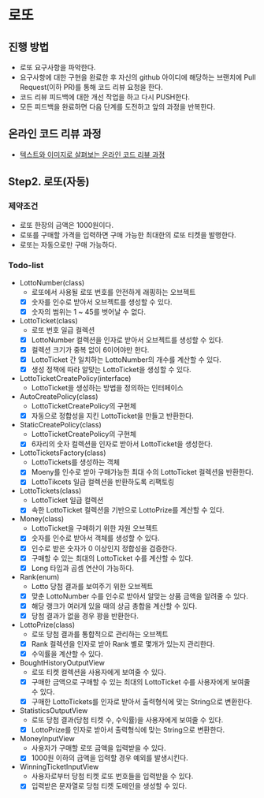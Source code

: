 # 로또
## 진행 방법
* 로또 요구사항을 파악한다.
* 요구사항에 대한 구현을 완료한 후 자신의 github 아이디에 해당하는 브랜치에 Pull Request(이하 PR)를 통해 코드 리뷰 요청을 한다.
* 코드 리뷰 피드백에 대한 개선 작업을 하고 다시 PUSH한다.
* 모든 피드백을 완료하면 다음 단계를 도전하고 앞의 과정을 반복한다.

## 온라인 코드 리뷰 과정
* [텍스트와 이미지로 살펴보는 온라인 코드 리뷰 과정](https://github.com/next-step/nextstep-docs/tree/master/codereview)

## Step2. 로또(자동)
### 제약조건
- 로또 한장의 금액은 1000원이다.
- 로또를 구매할 가격을 입력하면 구매 가능한 최대한의 로또 티켓을 발행한다.
- 로또는 자동으로만 구매 가능하다.

### Todo-list
- LottoNumber(class)
    - 로또에서 사용될 로또 번호를 안전하게 래핑하는 오브젝트
    - [X] 숫자를 인수로 받아서 오브젝트를 생성할 수 있다.
    - [X] 숫자의 범위는 1 ~ 45를 벗어날 수 없다.
- LottoTicket(class)
    - 로또 번호 일급 컬렉션
    - [X] LottoNumber 컬렉션을 인자로 받아서 오브젝트를 생성할 수 있다.
    - [X] 컬렉션 크기가 중복 없이 6이어야만 한다.
    - [X] LottoTicket 간 일치하는 LottoNumber의 개수를 계산할 수 있다.
    - [X] 생성 정책에 따라 알맞는 LottoTicket을 생성할 수 있다.
- LottoTicketCreatePolicy(interface)
    - LottoTicket을 생성하는 방법을 정의하는 인터페이스
- AutoCreatePolicy(class)
    - LottoTicketCreatePolicy의 구현체
    - [X] 자동으로 정합성을 지킨 LottoTicket을 만들고 반환한다.
- StaticCreatePolicy(class)
    - LottoTicketCreatePolicy의 구현체
    - [X] 6자리의 숫자 컬렉션을 인자로 받아서 LottoTicket을 생성한다.
- LottoTicketsFactory(class)
    - LottoTickets를 생성하는 객체
    - [X] Moeny를 인수로 받아 구매가능한 최대 수의 LottoTicket 컬렉션을 반환한다.
    - [X] LottoTikcets 일급 컬렉션을 반환하도록 리팩토링
- LottoTickets(class)
    - LottoTicket 일급 컬렉션
    - [X] 속한 LottoTicket 컬렉션을 기반으로 LottoPrize를 계산할 수 있다.
- Money(class)
    - LottoTicket을 구매하기 위한 자원 오브젝트
    - [X] 숫자를 인수로 받아서 객체를 생성할 수 있다.
    - [X] 인수로 받은 숫자가 0 이상인지 정합성을 검증한다.
    - [X] 구매할 수 있는 최대의 LottoTicket 수를 계산할 수 있다.
    - [X] Long 타입과 곱셈 연산이 가능하다.
- Rank(enum)
    - Lotto 당첨 결과를 보여주기 위한 오브젝트
    - [X] 맞춘 LottoNumber 수를 인수로 받아서 알맞는 상품 금액을 알려줄 수 있다.
    - [X] 해당 랭크가 여러개 있을 때의 상금 총합을 계산할 수 있다.
    - [X] 당첨 결과가 없을 경우 꽝을 반환한다.
- LottoPrize(class)
    - 로또 당첨 결과를 통합적으로 관리하는 오브젝트
    - [X] Rank 컬렉션을 인자로 받아 Rank 별로 몇개가 있는지 관리한다.
    - [X] 수익률을 계산할 수 있다.
- BoughtHistoryOutputView
    - 로또 티켓 컬렉션을 사용자에게 보여줄 수 있다.
    - [X] 구매한 금액으로 구매할 수 있는 최대의 LottoTicket 수를 사용자에게 보여줄 수 있다.
    - [X] 구매한 LottoTickets를 인자로 받아서 출력형식에 맞는 String으로 변환한다.
- StatisticsOutputView
    - 로또 당첨 결과(당첨 티켓 수, 수익률)을 사용자에게 보여줄 수 있다.
    - [X] LottoPrize를 인자로 받아서 출력형식에 맞는 String으로 변환한다.
- MoneyInputView
    - 사용자가 구매할 로또 금액을 입력받을 수 있다.
    - [X] 1000원 이하의 금액을 입력할 경우 예외를 발생시킨다.
- WinningTicketInputView
    - 사용자로부터 당첨 티켓 로또 번호들을 입력받을 수 있다.
    - [X] 입력받은 문자열로 당첨 티켓 도메인을 생성할 수 있다.
